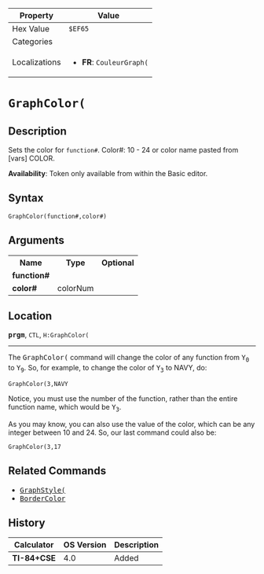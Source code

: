 | Property      | Value |
|---------------|-------|
| Hex Value     | `$EF65`|
| Categories    | <ul></ul> |
| Localizations | <ul><li><b>FR</b>: `CouleurGraph(`</li></ul> |

# `GraphColor(`

## Description
Sets the color for `function#`.
Color#: 10 - 24 or color name pasted from [vars] COLOR.


<b>Availability</b>: Token only available from within the Basic editor.

## Syntax
`GraphColor(function#,color#)`

## Arguments
<table>
<tr><th>Name</th><th>Type</th><th>Optional</th></tr>

<tr><td><b>function#</b></td><td></td><td></td></tr>

<tr><td><b>color#</b></td><td>colorNum</td><td></td></tr>

</table>

## Location
<tt><kbd><b>prgm</b></kbd></tt>, `CTL`, `H:GraphColor(`
<hr>

The <tt>GraphColor(</tt> command will change the color of any function from <tt>Y<sub>0</sub></tt> to <tt>Y<sub>9</sub></tt>. So, for example, to change the color of <tt>Y<sub>3</sub></tt> to NAVY, do:

```ti-basic
GraphColor(3,NAVY
```

  
Notice, you must use the number of the function, rather than the entire function name, which would be <tt>Y<sub>3</sub></tt>.

As you may know, you can also use the value of the color, which can be any integer between 10 and 24. So, our last command could also be:

```ti-basic
GraphColor(3,17
```

## Related Commands

*   <tt><a href="/graphstyle">GraphStyle(</a></tt>
*   <tt><a href="/bordercolor">BorderColor</a></tt>

## History
| Calculator | OS Version | Description |
|------------|------------|-------------|
| <b>TI-84+CSE</b> | 4.0 | Added |


